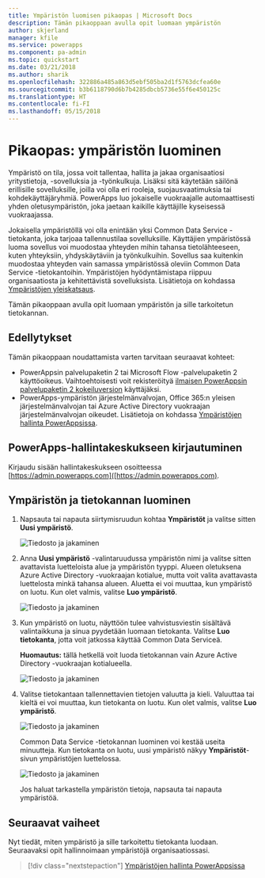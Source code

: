 ```yaml
---
title: Ympäristön luomisen pikaopas | Microsoft Docs
description: Tämän pikaoppaan avulla opit luomaan ympäristön
author: skjerland
manager: kfile
ms.service: powerapps
ms.component: pa-admin
ms.topic: quickstart
ms.date: 03/21/2018
ms.author: sharik
ms.openlocfilehash: 322886a485a863d5ebf505ba2d1f5763dcfea60e
ms.sourcegitcommit: b3b6118790d6b7b4285dbcb5736e55f6e450125c
ms.translationtype: HT
ms.contentlocale: fi-FI
ms.lasthandoff: 05/15/2018
---
```

# <a name="quickstart-create-an-environment"></a>Pikaopas: ympäristön luominen
Ympäristö on tila, jossa voit tallentaa, hallita ja jakaa organisaatiosi yritystietoja, -sovelluksia ja -työnkulkuja. Lisäksi sitä käytetään säilönä erillisille sovelluksille, joilla voi olla eri rooleja, suojausvaatimuksia tai kohdekäyttäjäryhmiä. PowerApps luo jokaiselle vuokraajalle automaattisesti yhden oletusympäristön, joka jaetaan kaikille käyttäjille kyseisessä vuokraajassa.

Jokaisella ympäristöllä voi olla enintään yksi Common Data Service -tietokanta, joka tarjoaa tallennustilaa sovelluksille. Käyttäjien ympäristössä luoma sovellus voi muodostaa yhteyden mihin tahansa tietolähteeseen, kuten yhteyksiin, yhdyskäytäviin ja työnkulkuihin. Sovellus saa kuitenkin muodostaa yhteyden vain samassa ympäristössä oleviin Common Data Service -tietokantoihin. Ympäristöjen hyödyntämistapa riippuu organisaatiosta ja kehitettävistä sovelluksista. Lisätietoja on kohdassa [Ympäristöjen yleiskatsaus](environments-overview.md).

Tämän pikaoppaan avulla opit luomaan ympäristön ja sille tarkoitetun tietokannan.

## <a name="prerequisites"></a>Edellytykset
 Tämän pikaoppaan noudattamista varten tarvitaan seuraavat kohteet:
 * PowerAppsin palvelupaketin 2 tai Microsoft Flow -palvelupaketin 2 käyttöoikeus. Vaihtoehtoisesti voit rekisteröityä [ilmaisen PowerAppsin palvelupaketin 2 kokeiluversion](https://web.powerapps.com/signup?redirect=marketing&email=) käyttäjäksi.
 * PowerApps-ympäristön järjestelmänvalvojan, Office 365:n yleisen järjestelmänvalvojan tai Azure Active Directory vuokraajan järjestelmänvalvojan oikeudet. Lisätietoja on kohdassa [Ympäristöjen hallinta PowerAppsissa](environments-administration.md).

## <a name="sign-in-to-the-powerapps-admin-center"></a>PowerApps-hallintakeskukseen kirjautuminen
Kirjaudu sisään hallintakeskukseen osoitteessa [https://admin.powerapps.com]([https://admin.powerapps.com).

## <a name="create-an-environment-and-database"></a>Ympäristön ja tietokannan luominen
1. Napsauta tai napauta siirtymisruudun kohtaa **Ympäristöt** ja valitse sitten **Uusi ympäristö**.

    ![Tiedosto ja jakaminen](./media/create-environment/new-environment.png)
2. Anna **Uusi ympäristö** -valintaruudussa ympäristön nimi ja valitse sitten avattavista luetteloista alue ja ympäristön tyyppi. Alueen oletuksena Azure Active Directory -vuokraajan kotialue, mutta voit valita avattavasta luettelosta minkä tahansa alueen. Aluetta ei voi muuttaa, kun ympäristö on luotu. Kun olet valmis, valitse **Luo ympäristö**.

    ![Tiedosto ja jakaminen](./media/create-environment/new-environment-dialog.png)
3. Kun ympäristö on luotu, näyttöön tulee vahvistusviestin sisältävä valintaikkuna ja sinua pyydetään luomaan tietokanta. Valitse **Luo tietokanta**, jotta voit jatkossa käyttää Common Data Serviceä.

    **Huomautus:** tällä hetkellä voit luoda tietokannan vain Azure Active Directory -vuokraajan kotialueella.

    ![Tiedosto ja jakaminen](./media/create-environment/create-database-dialog.png)
4. Valitse tietokantaan tallennettavien tietojen valuutta ja kieli. Valuuttaa tai kieltä ei voi muuttaa, kun tietokanta on luotu. Kun olet valmis, valitse **Luo ympäristö**.

    ![Tiedosto ja jakaminen](./media/create-environment/create-database-dialog2.png)

    Common Data Service -tietokannan luominen voi kestää useita minuutteja. Kun tietokanta on luotu, uusi ympäristö näkyy **Ympäristöt**-sivun ympäristöjen luettelossa.

    ![Tiedosto ja jakaminen](./media/create-environment/new-environment-created.png)

    Jos haluat tarkastella ympäristön tietoja, napsauta tai napauta ympäristöä.

## <a name="next-steps"></a>Seuraavat vaiheet
Nyt tiedät, miten ympäristö ja sille tarkoitettu tietokanta luodaan. Seuraavaksi opit hallinnoimaan ympäristöjä organisaatiossasi.

> [!div class="nextstepaction"]
> [Ympäristöjen hallinta PowerAppsissa](environments-administration.md)
